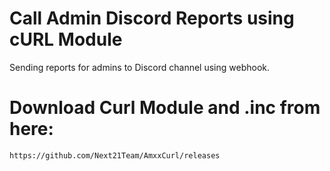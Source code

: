 # Call Admin Discord Reports using cURL Module
 Sending reports for admins to Discord channel using webhook.

# Download Curl Module and .inc from here:
	https://github.com/Next21Team/AmxxCurl/releases
